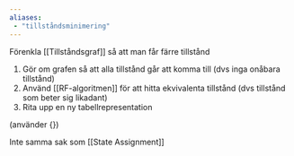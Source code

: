 ```yaml
---
aliases:
 - "tillståndsminimering"
---
```


Förenkla [[Tillståndsgraf]] så att man får färre tillstånd

1. Gör om grafen så att alla tillstånd går att komma till (dvs inga onåbara tillstånd)
2. Använd [[RF-algoritmen]] för att hitta ekvivalenta tillstånd (dvs tillstånd som beter sig likadant)
3. Rita upp en ny tabellrepresentation

(använder {})

Inte samma sak som [[State Assignment]]
